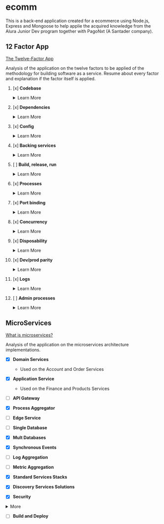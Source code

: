 # ecomm

This is a back-end application created for a ecommerce using Node.js, Express and Mongoose to help applie the acquired knowledge from the Alura Junior Dev program together with PagoNxt (A Santader company).

## 12 Factor App
[The Twelve-Factor App](https://12factor.net/)

Analysis of the application on the twelve factors to be applied of the methodology for building software as a service. Resume about every factor and explanation if the factor itself is applied.

1. [x] **Codebase**
    <details>
    <summary> Learn More </summary>
    This Factor says your codebase needs to be versionated and have an one-to-one correlation between the codebase and the app.
    
    - This application is using the fist factor once it's on a controled git repository.
    </details>

1. [x] **Dependencies**
    <details>
    <summary> Learn More </summary>
    This Factor says all the dependencies used on the application need to be well documented and isolated to avoid machine-to-machine errors.

    - This application is using the second factor with the NPM package.json and the Docker compose files.
    </details>

1. [x] **Config**
    <details>
    <summary> Learn More </summary>
    This Factor says all the configs such as enviroment params and external variables must be isolated from the code.
    
    - This application is using the third factor with the .env and the docker compose file.
    </details>
    
1. [x] **Backing services**
    <details>
    <summary> Learn More </summary>
    This Factor says all backing service connections should not chance the application itself, being able to switch a database or a querying system with a simple URL.
    
    - This application is using the forth factor with the help of the mongoose ORM.
    </details>
    
1. [ ] **Build, release, run**
    <details>
    <summary> Learn More </summary>
    This Factor says the stages of build, release and execution should be strict separeted.
    
    - This application does not have an release and run stage yet so the factor does not applie.
    </details>
    
1. [x] **Processes**
    <details>
    <summary> Learn More </summary>
    This Factor says the application should be stateless and between microservices it should have no exchange of informations or states. 
    
    - This application is using the sixth factor, being stateless and saving all necessery information on a database.
    </details>
    
1. [x] **Port binding**
    <details>
    <summary> Learn More </summary>
    This Factor says all comunication between services should be made using port-binding. Helping the application be more scalable.
    
    - This application is using the seventh factor, all ports are binded and communication between services are being made through it.
    </details>
    
1. [x] **Concurrency**
    <details>
    <summary> Learn More </summary>
    This Factor says that when thinking of scalability instead of makeing a new instance in a better machine you should be able to duplicate the current instance.
    
    - Even though it's not applied, this application is capable of scalability with little to no changes.
    </details>
    
1. [x] **Disposability**
    <details>
    <summary> Learn More </summary>
    This Factor says the application should have a fast inicialization and a gracefull stop, witch means it should stop with a SIGTERM signal, showing that the application exited in an expected way, freeing the resources correctly and saving the state if necessary.
    
    - This application is using the ninth factor with the help of Docker containerization.
    </details>

1. [x] **Dev/prod parity**
    <details>
    <summary> Learn More </summary>
    This Factor says the development, production and test enviroment should be as similar as possible. This includes the code version, the team itself and configuration.
    
    - This application is using the tenth factor using the same enviroment for development and testing and dockering the production enviroment.
    </details>
    
1. [x] **Logs**
    <details>
    <summary> Learn More </summary>
    This Factor says an application should not attempt to write to or manage logfiles. Instead, each running process writes its event stream, unbuffered, to `stdout`.
    
    - This application is using the eleventh factor, all logs are directed to the standart output and separeted between messages and errors.
    </details>
    
1. [ ] **Admin processes**
    <details>
    <summary> Learn More </summary>
    This Factor says One-off admin processes should be run in an identical environment as the regular long-running processes of the app and Admin code must ship with application code to avoid synchronization issues.
    
    - Not Implemented
    </details>

## MicroServices
[What is microservices?](https://microservices.io/)

Analysis of the application on the microservices architecture implementations.

- [x] **Domain Services**

    - Used on the Account and Order Services

- [x] **Application Service**

    - Used on the Finance and Products Services

- [ ] **API Gateway**

- [x] **Process Aggregator**

- [ ] **Edge Service**

- [ ] **Single Database**

- [x] **Mult Databases**

- [x] **Synchronous Events‌**

- [ ] **Log Aggregation**

- [ ] **Metric Aggregation**

- [x] **Standard Services Stacks**

- [x] **Discovery Services Solutions**

- [x] **Security**

<details>
<summary> More </summary>

    - Hashing saved passwords
    - JWT Authorization token

</details>

- [ ] **Build and Deploy**
